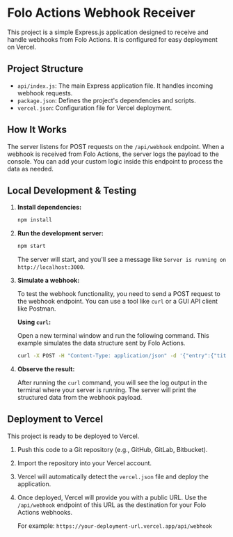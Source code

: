 # Folo Actions Webhook Receiver

This project is a simple Express.js application designed to receive and handle webhooks from Folo Actions. It is configured for easy deployment on Vercel.

## Project Structure

- `api/index.js`: The main Express application file. It handles incoming webhook requests.
- `package.json`: Defines the project's dependencies and scripts.
- `vercel.json`: Configuration file for Vercel deployment.

## How It Works

The server listens for POST requests on the `/api/webhook` endpoint. When a webhook is received from Folo Actions, the server logs the payload to the console. You can add your custom logic inside this endpoint to process the data as needed.

## Local Development & Testing

1.  **Install dependencies:**

    ```bash
    npm install
    ```

2.  **Run the development server:**

    ```bash
    npm start
    ```

    The server will start, and you'll see a message like `Server is running on http://localhost:3000`.

3.  **Simulate a webhook:**

    To test the webhook functionality, you need to send a POST request to the webhook endpoint. You can use a tool like `curl` or a GUI API client like Postman.

    **Using `curl`:**

    Open a new terminal window and run the following command. This example simulates the data structure sent by Folo Actions.

    ```bash
    curl -X POST -H "Content-Type: application/json" -d '{"entry":{"title":"Example Title","url":"http://example.com/article","publishedAt":"2024-01-01T12:00:00Z","author":"John Doe"},"feed":{"title":"Example Feed"}}' http://localhost:3000/api/webhook
    ```

4.  **Observe the result:**

    After running the `curl` command, you will see the log output in the terminal where your server is running. The server will print the structured data from the webhook payload.

## Deployment to Vercel

This project is ready to be deployed to Vercel.

1.  Push this code to a Git repository (e.g., GitHub, GitLab, Bitbucket).
2.  Import the repository into your Vercel account.
3.  Vercel will automatically detect the `vercel.json` file and deploy the application.
4.  Once deployed, Vercel will provide you with a public URL. Use the `/api/webhook` endpoint of this URL as the destination for your Folo Actions webhooks.

    For example: `https://your-deployment-url.vercel.app/api/webhook`